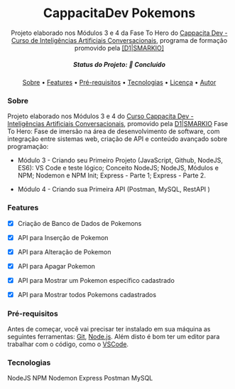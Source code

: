 <h1 align="center">
  CappacitaDev Pokemons
</h1>

<p align="center">
  Projeto elaborado nos Módulos 3 e 4 da Fase To Hero do <a href="https://www.cappacita.com.br/">Cappacita Dev - Curso de Inteligências Artificiais Conversacionais</a>, programa de formação promovido pela <a href="https://www.smarkio.com.br">[D1|SMARKIO]</a>  
</p>

<h5 align="center"> 
	Status do Projeto: 🚀 Concluído 
</h5>

<p align="center">
 <a href="#sobre">Sobre</a> •
 <a href="#roadmap">Features</a> •
 <a href="#pré-requisitos">Pré-requisitos</a> • 
 <a href="#tecnologias">Tecnologias</a> • 
 <a href="#licenca">Licença</a> • 
 <a href="#autor">Autor</a>
</p>


### Sobre

Projeto elaborado nos Módulos 3 e 4 do [Curso Cappacita Dev - Inteligências Artificiais Conversacionais](https://www.cappacita.com.br/), promovido pela [D1|SMARKIO](https://www.smarkio.com.br/)
Fase To Hero: Fase de imersão na área de desenvolvimento de software, com integração entre sistemas web, criação de API e conteúdo avançado sobre programação:

- Módulo 3 - Criando seu Primeiro Projeto (JavaScript, Github, NodeJS, ES6):
VS Code e teste lógico;
Conceito NodeJS;
NodeJS, Módulos e NPM;
Nodemon e NPM Init;
Express - Parte 1;
Express - Parte 2.

- Módulo 4 - Criando sua Primeira API (Postman, MySQL, RestAPI )


### Features

- [x] Criação de Banco de Dados de Pokemons
- [x] API para Inserção de Pokemon
- [x] API para Alteração de Pokemon
- [x] API para Apagar Pokemon
- [x] API para Mostrar um Pokemon específico cadastrado
- [x] API para Mostrar todos Pokemons cadastrados


### Pré-requisitos

Antes de começar, você vai precisar ter instalado em sua máquina as seguintes ferramentas:
[Git](https://git-scm.com), [Node.js](https://nodejs.org/en/). 
Além disto é bom ter um editor para trabalhar com o código, como o [VSCode](https://code.visualstudio.com/).

### Tecnologias
NodeJS
NPM
Nodemon
Express
Postman
MySQL
